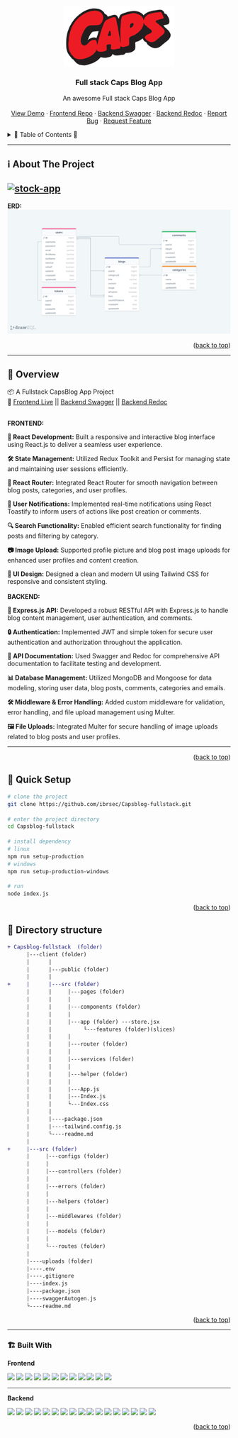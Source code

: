 

<a name="readme-top"></a>
 
 
<!-- PROJECT LOGO -->
<br />
<div align="center"> 
   
  <a href="https://github.com/ibrsec/Capsblog-fullstack">
    <img src="./client/public/logo.png" alt="Logo" width="250"   >
  </a>

  <h3 align="center">Full stack Caps Blog App</h3>

  <p align="center">
    An awesome Full stack Caps Blog App
    <!-- <a href="https://github.com/ibrsec/stock-app"><strong>Explore the docs »</strong></a> -->
    <br />
    <br />
    <a href="https://capsblog-fs-express-react.onrender.com/">View Demo</a>
    ·
    <a href="https://github.com/ibrsec/Capsblog-fullstack/tree/master/client">Frontend Repo</a>
    ·
    <a href="https://capsblog-fs-express-react.onrender.com/api/documents/swagger">Backend Swagger</a>
    ·
    <a href="https://capsblog-fs-express-react.onrender.com/api/documents/redoc">Backend Redoc</a>
    ·
    <a href="https://github.com/ibrsec/Capsblog-fullstack/issues">Report Bug</a>
    ·
    <a href="https://github.com/ibrsec/Capsblog-fullstack/issues">Request Feature</a>
  </p>
</div>



<!-- TABLE OF CONTENTS -->
<details>
  <summary>📎 Table of Contents 📎 </summary>
  <ol>
    <li><a href="#about-the-project">About The Project</a></li>
     <!-- <li><a href="#figma">Figma</a></li> -->
     <li><a href="#overview">Overview</a></li>
     <li><a href="#quick-setup">Quick Setup</a></li>
     <li><a href="#directory-structure">Directory structure</a></li>
     <li><a href="#built-with">Built With</a></li>
    <!-- <li>
      <a href="#getting-started">Getting Started</a>
      <ul>
        <li><a href="#prerequisites">Prerequisites</a></li>
        <li><a href="#installation">Installation</a></li>
      </ul>
    </li>
    <li><a href="#usage">Usage</a></li>
    <li><a href="#roadmap">Roadmap</a></li>
    <li><a href="#contributing">Contributing</a></li>
    <li><a href="#license">License</a></li>
    <li><a href="#contact">Contact</a></li>
    <li><a href="#acknowledgments">Acknowledgments</a></li> -->

    
  </ol>
</details>





---
 
<!-- ABOUT THE PROJECT -->
<a name="about-the-project"></a>
## ℹ️ About The Project

[![stock-app](./client/public/project.gif)](https://capsblog-fs-express-react.onrender.com/)
---
<b>ERD:</b>
[![stock-app-erd](./erdBlogAPI.png)](https://capsblog-fs-express-react.onrender.com/)




<p align="right">(<a href="#readme-top">back to top</a>)</p>


---

<!-- ## Figma 

<a href="https://www.figma.com/file/ePyCHKsx2ODB32uLgyUEEd/bootstrap-home-page?type=design&node-id=0%3A1&mode=design&t=edDzadCB9Ev5FS1a-1">Figma Link</a>  

  <p align="right">(<a href="#readme-top">back to top</a>)</p>




--- -->
<a name="overview"></a>
## 👀 Overview

📦 A Fullstack CapsBlog App Project</br>
🏀 [Frontend Live](https://capsblog-fs-express-react.onrender.com/) || [Backend Swagger](https://capsblog-fs-express-react.onrender.com/api/documents/swagger) || [Backend Redoc](https://capsblog-fs-express-react.onrender.com/api/documents/redoc)</br></br>

<b>FRONTEND:</b> </br>

<b>🎯 React Development:</b>  Built a responsive and interactive blog interface using React.js to deliver a seamless user experience.

<b>🛠 State Management:</b>  Utilized Redux Toolkit and Persist for managing state and maintaining user sessions efficiently.

<b>🚀 React Router:</b>  Integrated React Router for smooth navigation between blog posts, categories, and user profiles.

<b>🔔 User Notifications:</b>  Implemented real-time notifications using React Toastify to inform users of actions like post creation or comments.

<b>🔍 Search Functionality:</b>  Enabled efficient search functionality for finding posts and filtering by category.

<b>📷 Image Upload:</b>  Supported profile picture and blog post image uploads for enhanced user profiles and content creation.

<b>🎨 UI Design:</b>  Designed a clean and modern UI using Tailwind CSS for responsive and consistent styling.
</br></br>
<b>BACKEND:</b></br>

<b>🎯 Express.js API:</b>  Developed a robust RESTful API with Express.js to handle blog content management, user authentication, and comments.

<b>🔒 Authentication:</b>  Implemented JWT and simple token for secure user authentication and authorization throughout the application.

<b>📄 API Documentation:</b>  Used Swagger and Redoc for comprehensive API documentation to facilitate testing and development.

<b>📊 Database Management:</b>  Utilized MongoDB and Mongoose for data modeling, storing user data, blog posts, comments, categories and emails.

<b>🛠 Middleware & Error Handling:</b>  Added custom middleware for validation, error handling, and file upload management using Multer.

<b>🖼️ File Uploads:</b>  Integrated Multer for secure handling of image uploads related to blog posts and user profiles.


----------------------------------------------------------------

<p align="right">(<a href="#readme-top">back to top</a>)</p>


<a name="quick-setup"></a>
## 🛫 Quick Setup

```sh
# clone the project
git clone https://github.com/ibrsec/Capsblog-fullstack.git

# enter the project directory
cd Capsblog-fullstack

# install dependency
# linux
npm run setup-production
# windows
npm run setup-production-windows

# run
node index.js

```

<p align="right">(<a href="#readme-top">back to top</a>)</p>


<!-- ## 🐞 Debug-->

 








<a name="directory-structure"></a>
## 📂 Directory structure 

```diff
+ Capsblog-fullstack  (folder)  
      |---client (folder)   
      |      |          
      |      |---public (folder) 
      |      |                
+     |      |---src (folder)  
      |      |     |---pages (folder)       
      |      |     |           
      |      |     |---components (folder) 
      |      |     |    
      |      |     |---app (folder) ---store.jsx            
      |      |          └---features (folder)(slices)         
      |      |     |          
      |      |     |---router (folder)         
      |      |     |          
      |      |     |---services (folder)              
      |      |     |          
      |      |     |---helper (folder)          
      |      |     |          
      |      |     |---App.js 
      |      |     |---Index.js
      |      |     └---Index.css
      |      |      
      |      |----package.json 
      |      |----tailwind.config.js 
      |      └----readme.md 
      |      
+     |---src (folder) 
      |     |---configs (folder)       
      |     |           
      |     |---controllers (folder) 
      |     |    
      |     |---errors (folder) 
      |     |    
      |     |---helpers (folder)      
      |     |          
      |     |---middlewares (folder)      
      |     |          
      |     |---models (folder)           
      |     |          
      |     └---routes (folder)  
      |   
      |----uploads (folder)    
      |----.env
      |----.gitignore
      |----index.js 
      |----package.json
      |----swaggerAutogen.js
      └----readme.md 
```

<p align="right">(<a href="#readme-top">back to top</a>)</p>

---

<a name="built-with"></a>
### 🏗️ Built With
<b>Frontend</b>
 
<!-- https://dev.to/envoy_/150-badges-for-github-pnk  search skills-->

 <img src="https://img.shields.io/badge/HTML-239120?style=for-the-badge&logo=html5&logoColor=white">
 <img src="https://img.shields.io/badge/CSS-239120?&style=for-the-badge&logo=css3&logoColor=white&color=red"> 
 <img src="https://img.shields.io/badge/JavaScript-F7DF1E?style=for-the-badge&logo=javascript&logoColor=black"> 
 <!-- <img src="https://img.shields.io/badge/Bootstrap-563D7C?style=for-the-badge&logo=bootstrap&logoColor=white">  -->
 <!-- <img src="https://img.shields.io/badge/Sass-CC6699?style=for-the-badge&logo=sass&logoColor=white">  -->
 <!-- <img src="https://img.shields.io/badge/Vite-AB4BFE?style=for-the-badge&logo=vite&logoColor=FFC920">  -->
 <img src="https://img.shields.io/badge/React-20232A?style=for-the-badge&logo=react&logoColor=61DAFB"> 
 <img src="https://img.shields.io/badge/React_Router-CA4245?style=for-the-badge&logo=react-router&logoColor=white"> 

 <img src="https://img.shields.io/badge/Redux-593D88?style=for-the-badge&logo=redux&logoColor=white"> 
 <img src="https://img.shields.io/badge/Redux Toolkit-593D88?style=for-the-badge&logo=redux&logoColor=white"> 
 <img src="https://img.shields.io/badge/Redux--Persist -593D88?style=for-the-badge&logo=redux&logoColor=white"> 
 <!-- <img src="https://img.shields.io/badge/Context API-593D88?style=for-the-badge&logo=context&logoColor=white">  -->


 <img src="https://img.shields.io/badge/Axios-593D88?style=for-the-badge&logo=axios&logoColor=white"> 
 <img src="https://img.shields.io/badge/Tailwind_CSS-38B2AC?style=for-the-badge&logo=tailwind-css&logoColor=white"> 

 <!-- <img src="https://img.shields.io/badge/Material--UI-0081CB?style=for-the-badge&logo=material-ui&logoColor=white">  -->
 <!-- <img src="https://img.shields.io/badge/Formik-172B4D?style=for-the-badge&logo=formik&logoColor=white">  -->
 <!-- <img src="https://img.shields.io/badge/Yup-172B4D?style=for-the-badge&logo=yup&logoColor=white">  -->
 <img src="https://img.shields.io/badge/Toastify-45CC11?style=for-the-badge&logo=toastify-ui&logoColor=white"> 
 <img src="https://img.shields.io/badge/react_icons-black?style=for-the-badge&logo=react-icons-ui&logoColor=white"> 
 


---

<b>Backend</b>
<!-- https://dev.to/envoy_/150-badges-for-github-pnk  search skills-->

 
 <img src="https://img.shields.io/badge/JavaScript-F7DF1E?style=for-the-badge&logo=javascript&logoColor=black"> 

 <img src="https://img.shields.io/badge/Node.js-43853D?style=for-the-badge&logo=node.js&logoColor=white"> 
 <img src="https://img.shields.io/badge/Express.js-404D59?style=for-the-badge"> 
 <img src="https://img.shields.io/badge/MongoDB-4EA94B?style=for-the-badge&logo=mongodb&logoColor=white"> 
 <img src="https://img.shields.io/badge/Mongoose-4EA94B?style=for-the-badge&logo=mongoose&logoColor=white"> 
 <img src="https://img.shields.io/badge/jwt%20token-323330?style=for-the-badge&logo=json-web-tokens&logoColor=pink"> 
 <img src="https://img.shields.io/badge/Token%20authentication-000000?style=for-the-badge&logo=token&logoColor=white">  

<!-- swagger -->
 <img src="https://img.shields.io/badge/Swagger%20Autogen-4EA94B?style=for-the-badge&logo=swagger&logoColor=white"> 
 <img src="https://img.shields.io/badge/Swagger%20ui%20express-4EA94B?style=for-the-badge&logo=swagger&logoColor=white"> 
 <img src="https://img.shields.io/badge/Redoc-4EA94B?style=for-the-badge&logo=redoc&logoColor=white"> 


 <img src="https://img.shields.io/badge/Morgan-000000?style=for-the-badge&logo=morgan&logoColor=white"> 
 <img src="https://img.shields.io/badge/Express%20async%20errors-000000?style=for-the-badge&logo=expressasyncerrors&logoColor=white"> 
 <img src="https://img.shields.io/badge/dotenv-000000?style=for-the-badge&logo=dotenv&logoColor=white"> 
 <img src="https://img.shields.io/badge/cors-000000?style=for-the-badge&logo=cors&logoColor=white"> 
 

 <img src="https://img.shields.io/badge/onRender-000000?style=for-the-badge&logo=render&logoColor=white"> 
 <img src="https://img.shields.io/badge/multer-000000?style=for-the-badge&logo=multer&logoColor=white"> 
 <img src="https://img.shields.io/badge/nodemailer-000000?style=for-the-badge&logo=nodemailer&logoColor=white"> 



 
<p align="right">(<a href="#readme-top">back to top</a>)</p>


